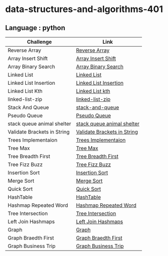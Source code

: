 # data-structures-and-algorithms-401
## Language : python

| Challenge              | Link                                                   |
| -----------            | -----------                                            |
| Reverse Array          | [Reverse Array](./array-reverse/README.md)             |
| Array Insert Shift     | [Array Insert Shift](./array-insert-shift/README.md)   | 
| Array Binary Search    | [Array Binary Search](./array-binary-search/README.md) |  
| Linked List            | [Linked List](./linked-list/README.md)                 | 
| Linked List Insertion  | [Linked List Insertion](./linked-list-insertions/README.md)      | 
| Linked List Kth        | [Linked List kth](./linked-list-kth/README.md)      | 
| linked-list-zip        | [linked-list-zip](./linked-list-zip/README.md)      |
| Stack And Queue        | [stack-and-queue](./stack-and-queue/README.md)      |
| Pseudo Queue           | [Pseudo Queue ](./stack-and-queue/stack_and_queue/stack_queue_pseudo/README.md)      |
| stack queue animal shelter| [stack queue animal shelter](./stack-and-queue/stack_and_queue/stack_queue_animal_shelter/README.md)|
| Validate Brackets in String | [Validate Brackets in String](./stack-and-queue/stack_and_queue/stack_queue_brackets/README.md)|
|Trees Implementaion| [Trees Implementaion](./trees/README.md)|
|Tree Max           | [Tree Max ](./trees/trees/max_tree/README.md)|
|Tree Breadth First           | [Tree Breadth First ](./trees/trees/tree_breadth_first/README.md)|
|Tree Fizz Buzz           | [Tree Fizz Buzz ](./trees/trees/tree_fizz_buzz/README.md)|
|Insertion Sort           | [Insertion Sort  ](./insertion-sort/README.md)|
|Merge Sort           | [Merge Sort  ](./merge-sort/README.md)|
|Quick Sort           | [Quick Sort   ](./quick-sort/README.md)|
|HashTable           | [HashTable   ](./hash-table/README.md)|
|Hashmap Repeated Word           | [Hashmap Repeated Word   ](./hash-table/hash_table/hashmap_repeated_word/README.md)|
|Tree Intersection | [Tree Intersection ](./hash-table/hash_table/tree_intersection/README.md)|
|Left Join Hashmaps | [Left Join Hashmaps ](./hash-table/hash_table/hashmap_left_join/README.md)|
|Graph | [Graph ](./graph/README.md)|
|Graph Braedth First | [Graph Braedth First ](./graph/graph/graph_breadth_first/README.md)|
|Graph Business Trip | [Graph Business Trip ](./graph/graph/graph_business_trip/README.md)|


















